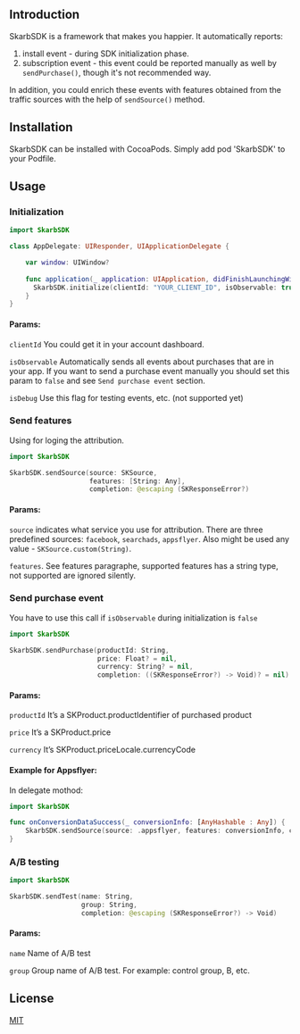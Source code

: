## Introduction
SkarbSDK is a framework that makes you happier.
It automatically reports: 
1. install event - during SDK initialization phase. 
2. subscription event - this event could be reported manually as well by `sendPurchase()`, though it's not recommended way. 

In addition, you could enrich these events with features obtained from the traffic sources with the help of `sendSource()` method.

## Installation
SkarbSDK can be installed with CocoaPods. Simply add pod 'SkarbSDK' to your Podfile.

## Usage
### Initialization 

```swift
import SkarbSDK

class AppDelegate: UIResponder, UIApplicationDelegate {

    var window: UIWindow?
    
    func application(_ application: UIApplication, didFinishLaunchingWithOptions launchOptions: [UIApplicationLaunchOptionsKey: Any]?) -> Bool {
      SkarbSDK.initialize(clientId: "YOUR_CLIENT_ID", isObservable: true, isDebug: isDebug)
    }
}
```
#### Params:
```clientId``` You could get it in your account dashboard.

```isObservable``` Automatically sends all events about purchases that are in your app. If you want to send a purchase event manually you should set this param to ```false``` and see ```Send purchase event``` section.

```isDebug``` Use this flag for testing events, etc. (not supported yet)

### Send features 

Using for loging the attribution.

```swift
import SkarbSDK

SkarbSDK.sendSource(source: SKSource,
                    features: [String: Any],
                    completion: @escaping (SKResponseError?)
```
#### Params:
```source``` indicates what service you use for attribution. There are three predefined sources: ```facebook```, ```searchads```, ```appsflyer```. Also might be used any value - ```SKSource.custom(String)```.

```features```. See features paragraphe, supported features has a string type, not supported are ignored silently. 


### Send purchase event 

You have to use this call if ```isObservable``` during initialization is ```false```

```swift
import SkarbSDK

SkarbSDK.sendPurchase(productId: String,
                      price: Float? = nil,
                      currency: String? = nil,
                      completion: ((SKResponseError?) -> Void)? = nil)													 
```
#### Params:
```productId``` It’s a SKProduct.productIdentifier of purchased product

```price``` It’s a SKProduct.price

```currency``` It’s SKProduct.priceLocale.currencyCode

#### Example for Appsflyer:
In delegate mothod:

```swift
import SkarbSDK

func onConversionDataSuccess(_ conversionInfo: [AnyHashable : Any]) {
    SkarbSDK.sendSource(source: .appsflyer, features: conversionInfo, completion: { _ in })
}
```


### A/B testing

```swift
import SkarbSDK

SkarbSDK.sendTest(name: String,
                  group: String,
                  completion: @escaping (SKResponseError?) -> Void)
```
#### Params:
```name``` Name of A/B test

```group``` Group name of A/B test. For example: control group, B, etc.


## License
[MIT](https://choosealicense.com/licenses/mit/)

